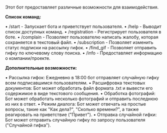 Этот бот предоставляет различные возможности для взаимодействия.

**Список команд:**

• /start - Запускает бота и приветствует пользователя.
• /help - Выводит список доступных команд.
• /registration - Регистрирует пользователя в боте.
• /complain - Позволяет пользователю написать жалобу, которая сохраняется в текстовый файл.
• /subscription - Позволяет изменить статус подписки на рассылку гифок.
• /find_gif - Позволяет отправить гифку по ключевому слову поиска.
• /info - Предоставляет информацию о компании/проекте.

**Дополнительные возможности:**

• Рассылка гифок: Ежедневно в 18:00 бот отправляет случайную гифку всем подписавшимся пользователям.
• Расшифровка текстовых документов: Бот может обработать файл формата .txt и вывести его содержимое в виде текстового сообщения.
• Обработка фотографий: Бот может обработать несколько фотографий и отправить последнюю из них в ответ.
• Режим диалога: Бот может отвечать на простые вопросы, такие как "Как дела?", "Сколько времени?", а также реагировать на приветствие ("Привет").
• Отправка случайной гифки: Бот может отправить случайную гифку по запросу пользователя ("Случайной гифка").
